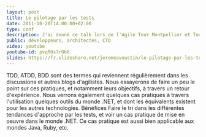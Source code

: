 ```yaml
---
layout: post
title: Le pilotage par les tests
date: 2011-10-20T14:00:00+02:00
type: conf
description: J'ai donné ce talk lors de l'Agile Tour Montpellier et Toulouse en 2011. J'y parle de mon expérience d'une approche centrée sur les tests, et notamment TDD.
public: développeurs, architectes, CTO
video: youtube
youtube-id: pvqR0s7rOb8
slides: https://fr.slideshare.net/jeromeavoustin/le-pilotage-par-les-tests
---
```


 TDD, ATDD, BDD sont des termes qui reviennent régulièrement dans les discussions et autres blogs d'agilistes. Nous essayerons de faire un peu le point sur ces pratiques, et notamment leurs objectifs, à travers un retour d'expérience. Nous verrons également quelques cas pratiques à travers l'utilisation quelques outils du monde .NET, et dont les équivalents existent pour les autres technologies. Bénéfices Faire le tri dans les différentes tendances d'approche par les tests, et voir un cas pratique de mise en oeuvre dans le monde .NET. Ce cas pratique est aussi bien applicable aux mondes Java, Ruby, etc.
